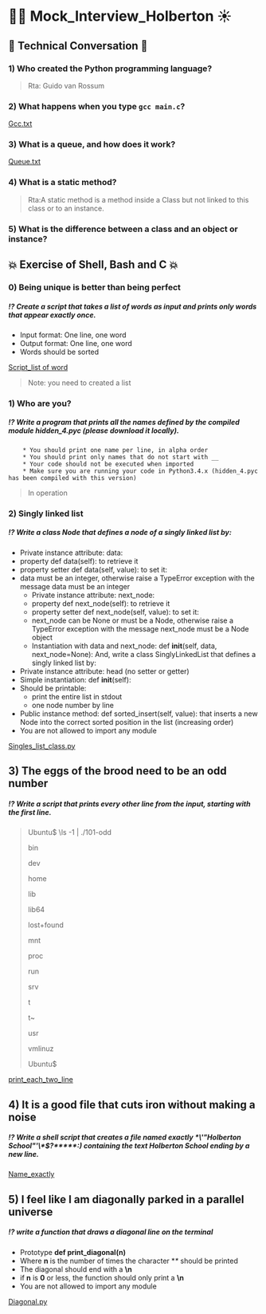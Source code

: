 # :man_technologist: Mock_Interview_Holberton :sunny:
## :gem: Technical Conversation :gem:
### 1) Who created the Python programming language?
> Rta: Guido van Rossum
### 2) What happens when you type `gcc main.c`?
[Gcc.txt](https://github.com/CBarreiro96/Mock_Interview_Holberton/blob/main/Gcc.txt)
### 3) What is a queue, and how does it work?

[Queue.txt]()
### 4) What is a static method?
>Rta:A static method is a method inside a Class but not linked to this class or to an instance.
### 5) What is the difference between a class and an object or instance?
## :boom: Exercise of Shell, Bash and C :boom:
### 0) Being unique is better than being perfect
##### :interrobang: Create a script that takes a list of words as input and prints only words that appear exactly once.
* Input format: One line, one word
* Output format: One line, one word
* Words should be sorted

[Script_list of word](https://github.com/CBarreiro96/Mock_Interview_Holberton/blob/main/Script_list_of_word)
>Note: you need to created a list
### 1) Who are you?
##### :interrobang: Write a program that prints all the names defined by the compiled module hidden_4.pyc (please download it locally).
        * You should print one name per line, in alpha order
        * You should print only names that do not start with __
		* Your code should not be executed when imported
		* Make sure you are running your code in Python3.4.x (hidden_4.pyc has been compiled with this version)
> In operation
### 2) Singly linked list
##### :interrobang: Write a class Node that defines a node of a singly linked list by:
 * Private instance attribute: data:
 * property def data(self): to retrieve it
 * property setter def data(self, value): to set it:
 * data must be an integer, otherwise raise a TypeError exception with the message data must be an integer
    * Private instance attribute: next_node:
    * property def next_node(self): to retrieve it
    * property setter def next_node(self, value): to set it:
    * next_node can be None or must be a Node, otherwise raise a TypeError exception with the message next_node must be a Node object
    * Instantiation with data and next_node: def __init__(self, data, next_node=None):
And, write a class SinglyLinkedList that defines a singly linked list by:
 * Private instance attribute: head (no setter or getter)
 * Simple instantiation: def __init__(self):
 * Should be printable:
     * print the entire list in stdout
     * one node number by line
 * Public instance method: def sorted_insert(self, value): that inserts a new Node into the correct sorted position in the list (increasing order)
 * You are not allowed to import any module

[Singles_list_class.py](https://github.com/CBarreiro96/Mock_Interview_Holberton/blob/main/Single_list_class.py)
## 3) The eggs of the brood need to be an odd number
##### :interrobang: Write a script that prints every other line from the input, starting with the first line.
>Ubuntu$ \ls -1 | ./101-odd
>
>bin
>
>dev
>
>home
>
>lib
>
>lib64
>
>lost+found
>
>mnt
>
>proc
>
>run
>
>srv
>
>t
>
>t~
>
>usr
>
>vmlinuz
>
>Ubuntu$

[print_each_two_line](https://github.com/CBarreiro96/Mock_Interview_Holberton/blob/main/print_each_two_line)
## 4)  It is a good file that cuts iron without making a noise 
##### :interrobang: Write a shell script that creates a file named exactly \*\\'"Holberton School"\'\\*$\?\*\*\*\*\*:) containing the text Holberton School ending by a new line.

[Name_exactly](https://github.com/CBarreiro96/Mock_Interview_Holberton/blob/main/Name_exactly)
## 5) I feel like I am diagonally parked in a parallel universe 
##### :interrobang: write a function that draws a diagonal  line  on the terminal
 * Prototype **def print_diagonal(n)**
 * Where **n** is the number of times the character **\** should be printed
 * The diagonal should end with a **\n**
 * if **n** is **0** or less, the function should only print a **\n**
 * You are not allowed to import any module

[Diagonal.py](https://github.com/CBarreiro96/Mock_Interview_Holberton/blob/main/Diagonal.py)
